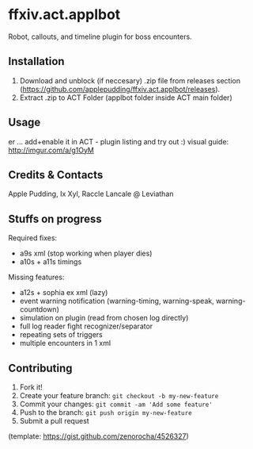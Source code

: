 # ffxiv.act.applbot
Robot, callouts, and timeline plugin for boss encounters.

## Installation
1. Download and unblock (if neccesary) .zip file from releases section (https://github.com/applepudding/ffxiv.act.applbot/releases).
2. Extract .zip to ACT Folder (applbot folder inside ACT main folder)

## Usage
er ... add+enable it in ACT - plugin listing and try out :) 
visual guide: http://imgur.com/a/g1OyM

## Credits & Contacts
Apple Pudding, Ix Xyl, Raccle Lancale @ Leviathan

## Stuffs on progress
Required fixes:
- a9s xml (stop working when player dies)
- a10s + a11s timings

Missing features:
- a12s + sophia ex xml (lazy)
- event warning notification (warning-timing, warning-speak, warning-countdown)
- simulation on plugin (read from chosen log directly)
- full log reader fight recognizer/separator
- repeating sets of triggers
- multiple encounters in 1 xml

## Contributing 
1. Fork it!
2. Create your feature branch: `git checkout -b my-new-feature`
3. Commit your changes: `git commit -am 'Add some feature'`
4. Push to the branch: `git push origin my-new-feature`
5. Submit a pull request

(template: https://gist.github.com/zenorocha/4526327)